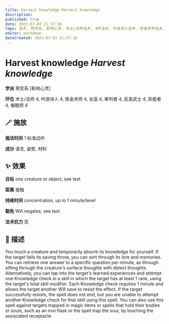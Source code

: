 ```yaml
---
title: Harvest knowledge Harvest knowledge
description: 
published: true
date: 2023-07-03 21:37:18
tags: 法术, 预言系, 影响心灵, 术士/法师法术, 4环法术, 吟游诗人法术, 炼金术师法术, 女巫法术, 审判者法术, 反圣武士法术, 异能者法术, 催眠师法术
editor: markdown
dateCreated: 2023-07-03 21:37:18
---
```


# **Harvest knowledge** *Harvest knowledge*

**学派** 预言系 \[影响心灵\] 

**环位** 术士/法师 4, 吟游诗人 4, 炼金术师 4, 女巫 4, 审判者 4, 反圣武士 4, 异能者 4, 催眠师 4

## 🪄 施放

**施法时间** 1 标准动作

**成分** 语言, 姿势, 材料

## ✨ 效果 

**目标** one creature or object; see text 

**距离** 接触  

**持续时间** concentration, up to 1 minute/level 

**豁免** Will negates; see text

**法术抗力** 否

## 📖 描述

You touch a creature and temporarily absorb its knowledge for yourself. If the target fails its saving throw, you can sort through its lore and memories. You can retrieve one answer to a specific question per minute, as through sifting through the creature's surface thoughts with detect thoughts. Alternatively, you can tap into the target's learned experiences and attempt one Knowledge check in a skill in which the target has at least 1 rank, using the target's total skill modifier. Each Knowledge check requires 1 minute and allows the target another Will save to resist the effect. If the target successfully resists, the spell does not end, but you are unable to attempt another Knowledge check for that skill using this spell. You can also use this spell against targets trapped in magic items or spells that hold their bodies or souls, such as an iron flask or the spell trap the soul, by touching the associated receptacle.
    